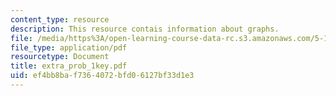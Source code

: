 ```yaml
---
content_type: resource
description: This resource contais information about graphs.
file: /media/https%3A/open-learning-course-data-rc.s3.amazonaws.com/5-13-organic-chemistry-ii-fall-2006/ef4bb8baf7364072bfd06127bf33d1e3_extra_prob_1key.pdf
file_type: application/pdf
resourcetype: Document
title: extra_prob_1key.pdf
uid: ef4bb8ba-f736-4072-bfd0-6127bf33d1e3
---
```

